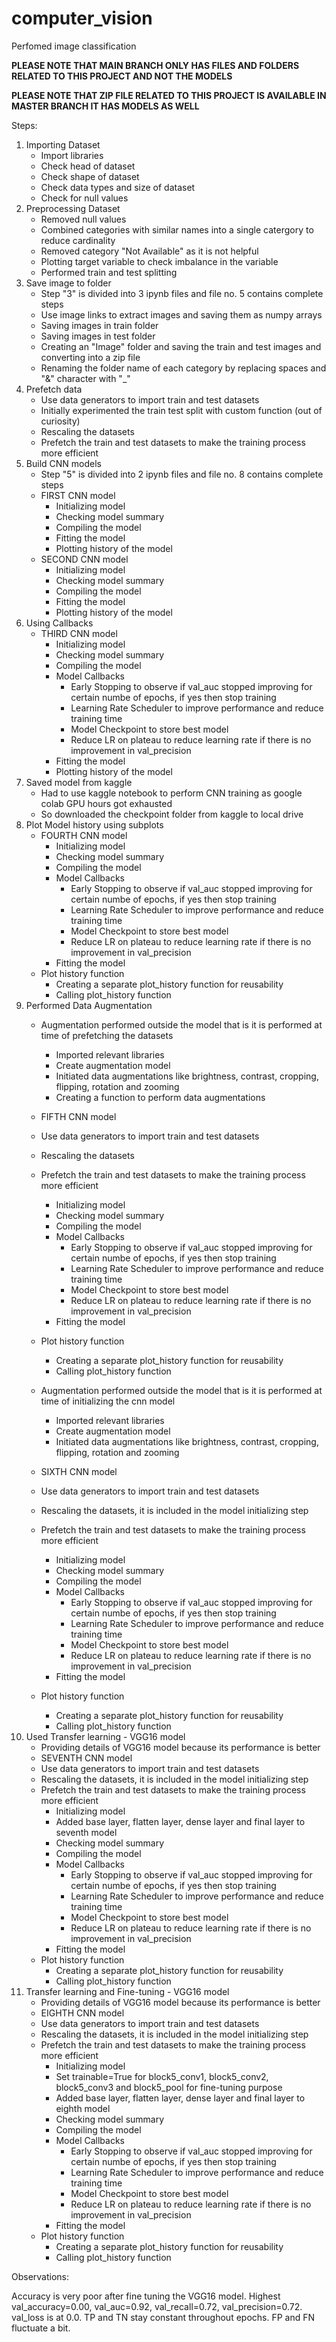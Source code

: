 # computer_vision
Perfomed image classification

**PLEASE NOTE THAT MAIN BRANCH ONLY HAS FILES AND FOLDERS RELATED TO THIS PROJECT AND NOT THE MODELS**


**PLEASE NOTE THAT ZIP FILE RELATED TO THIS PROJECT IS AVAILABLE IN MASTER BRANCH IT HAS MODELS AS WELL**

Steps:

1. Importing Dataset
   - Import libraries
   - Check head of dataset
   - Check shape of dataset
   - Check data types and size of dataset
   - Check for null values
2. Preprocessing Dataset
   - Removed null values
   - Combined categories with similar names into a single catergory to reduce cardinality
   - Removed category "Not Available" as it is not helpful
   - Plotting target variable to check imbalance in the variable
   - Performed train and test splitting
3. Save image to folder
   - Step "3" is divided into 3 ipynb files and file no. 5 contains complete steps
   - Use image links to extract images and saving them as numpy arrays
   - Saving images in train folder
   - Saving images in test folder
   - Creating an "Image" folder and saving the train and test images and converting into a zip file
   - Renaming the folder name of each category by replacing spaces and "&" character with "_"
4. Prefetch data
   - Use data generators to import train and test datasets
   - Initially experimented the train test split with custom function (out of curiosity)
   - Rescaling the datasets
   - Prefetch the train and test datasets to make the training process more efficient
5. Build CNN models
   - Step "5" is divided into 2 ipynb files and file no. 8 contains complete steps
   - FIRST CNN model
      - Initializing model
      - Checking model summary
      - Compiling the model
      - Fitting the model
      - Plotting history of the model
   - SECOND CNN model
      - Initializing model
      - Checking model summary
      - Compiling the model
      - Fitting the model
      - Plotting history of the model
6. Using Callbacks
   - THIRD CNN model
      - Initializing model
      - Checking model summary
      - Compiling the model
      - Model Callbacks
         - Early Stopping to observe if val_auc stopped improving for certain numbe of epochs, if yes then stop training
         - Learning Rate Scheduler to improve performance and reduce training time
         - Model Checkpoint to store best model
         - Reduce LR on plateau to reduce learning rate if there is no improvement in val_precision
      - Fitting the model
      - Plotting history of the model
7. Saved model from kaggle
   - Had to use kaggle notebook to perform CNN training as google colab GPU hours got exhausted
   - So downloaded the checkpoint folder from kaggle to local drive
8. Plot Model history using subplots
   - FOURTH CNN model
      - Initializing model
      - Checking model summary
      - Compiling the model
      - Model Callbacks
         - Early Stopping to observe if val_auc stopped improving for certain numbe of epochs, if yes then stop training
         - Learning Rate Scheduler to improve performance and reduce training time
         - Model Checkpoint to store best model
         - Reduce LR on plateau to reduce learning rate if there is no improvement in val_precision
      - Fitting the model
   - Plot history function
      - Creating a separate plot_history function for reusability
      - Calling plot_history function
9. Performed Data Augmentation
   - Augmentation performed outside the model that is it is performed at time of prefetching the datasets
     - Imported relevant libraries
     - Create augmentation model
     - Initiated data augmentations like brightness, contrast, cropping, flipping, rotation and zooming
     - Creating a function to perform data augmentations
   - FIFTH CNN model
   - Use data generators to import train and test datasets
   - Rescaling the datasets
   - Prefetch the train and test datasets to make the training process more efficient
      - Initializing model
      - Checking model summary
      - Compiling the model
      - Model Callbacks
         - Early Stopping to observe if val_auc stopped improving for certain numbe of epochs, if yes then stop training
         - Learning Rate Scheduler to improve performance and reduce training time
         - Model Checkpoint to store best model
         - Reduce LR on plateau to reduce learning rate if there is no improvement in val_precision
      - Fitting the model
   - Plot history function
      - Creating a separate plot_history function for reusability
      - Calling plot_history function
    
   - Augmentation performed outside the model that is it is performed at time of initializing the cnn model
     - Imported relevant libraries
     - Create augmentation model
     - Initiated data augmentations like brightness, contrast, cropping, flipping, rotation and zooming
   - SIXTH CNN model
   - Use data generators to import train and test datasets
   - Rescaling the datasets, it is included in the model initializing step
   - Prefetch the train and test datasets to make the training process more efficient
      - Initializing model
      - Checking model summary
      - Compiling the model
      - Model Callbacks
         - Early Stopping to observe if val_auc stopped improving for certain numbe of epochs, if yes then stop training
         - Learning Rate Scheduler to improve performance and reduce training time
         - Model Checkpoint to store best model
         - Reduce LR on plateau to reduce learning rate if there is no improvement in val_precision
      - Fitting the model
   - Plot history function
      - Creating a separate plot_history function for reusability
      - Calling plot_history function
10. Used Transfer learning - VGG16 model
    - Providing details of VGG16 model because its performance is better
    - SEVENTH CNN model
    - Use data generators to import train and test datasets
    - Rescaling the datasets, it is included in the model initializing step
    - Prefetch the train and test datasets to make the training process more efficient
      - Initializing model
      - Added base layer, flatten layer, dense layer and final layer to seventh model
      - Checking model summary
      - Compiling the model
      - Model Callbacks
         - Early Stopping to observe if val_auc stopped improving for certain numbe of epochs, if yes then stop training
         - Learning Rate Scheduler to improve performance and reduce training time
         - Model Checkpoint to store best model
         - Reduce LR on plateau to reduce learning rate if there is no improvement in val_precision
       - Fitting the model
    - Plot history function
      - Creating a separate plot_history function for reusability
      - Calling plot_history function
11. Transfer learning and Fine-tuning - VGG16 model
    - Providing details of VGG16 model because its performance is better
    - EIGHTH CNN model
    - Use data generators to import train and test datasets
    - Rescaling the datasets, it is included in the model initializing step
    - Prefetch the train and test datasets to make the training process more efficient
      - Initializing model
      - Set trainable=True for block5_conv1, block5_conv2, block5_conv3 and block5_pool for fine-tuning purpose
      - Added base layer, flatten layer, dense layer and final layer to eighth model
      - Checking model summary
      - Compiling the model
      - Model Callbacks
         - Early Stopping to observe if val_auc stopped improving for certain numbe of epochs, if yes then stop training
         - Learning Rate Scheduler to improve performance and reduce training time
         - Model Checkpoint to store best model
         - Reduce LR on plateau to reduce learning rate if there is no improvement in val_precision
       - Fitting the model
    - Plot history function
      - Creating a separate plot_history function for reusability
      - Calling plot_history function
     
Observations:

Accuracy is very poor after fine tuning the VGG16 model.
Highest val_accuracy=0.00, val_auc=0.92, val_recall=0.72, val_precision=0.72.
val_loss is at 0.0.
TP and TN stay constant throughout epochs.
FP and FN fluctuate a bit.
